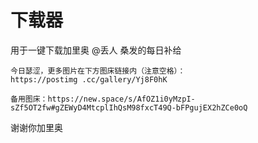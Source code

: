 # 下载器
用于一键下载加里奥 @丢人 桑发的每日补给
```
今日瑟涩，更多图片在下方图床链接内（注意空格）：
https://postimg .cc/gallery/Yj8F0hK

备用图床：https://new.space/s/AfOZ1i0yMzpI-sZf5OT2fw#gZEWyD4MtcplIhQsM98fxcT49Q-bFPgujEX2hZCe0oQ
```
谢谢你加里奥
